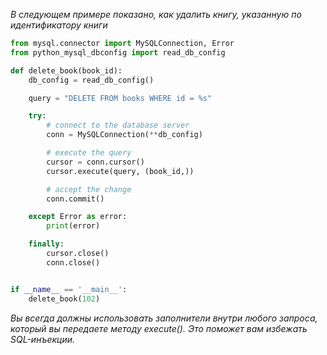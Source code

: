 *В следующем примере показано, как удалить книгу, указанную по идентификатору книги*
```python
from mysql.connector import MySQLConnection, Error
from python_mysql_dbconfig import read_db_config

def delete_book(book_id):
    db_config = read_db_config()

    query = "DELETE FROM books WHERE id = %s"

    try:
        # connect to the database server
        conn = MySQLConnection(**db_config)

        # execute the query
        cursor = conn.cursor()
        cursor.execute(query, (book_id,))

        # accept the change
        conn.commit()

    except Error as error:
        print(error)

    finally:
        cursor.close()
        conn.close()


if __name__ == '__main__':
    delete_book(102)
```

*Вы всегда должны использовать заполнители внутри любого запроса, который вы передаете методу  execute(). Это поможет вам избежать SQL-инъекции.*